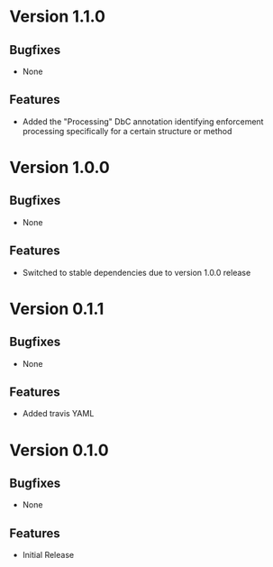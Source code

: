 # Version 1.1.0

## Bugfixes

* None

## Features

* Added the "Processing" DbC annotation identifying enforcement processing specifically for a certain structure or method

# Version 1.0.0

## Bugfixes

* None

## Features

* Switched to stable dependencies due to version 1.0.0 release

# Version 0.1.1

## Bugfixes

* None

## Features

* Added travis YAML

# Version 0.1.0

## Bugfixes

* None

## Features

* Initial Release
